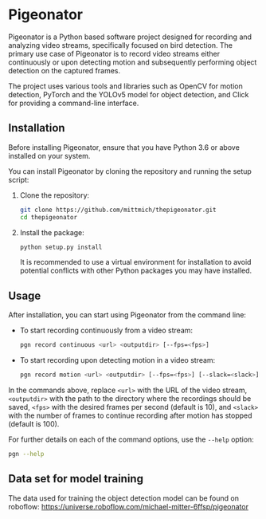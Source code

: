 # Pigeonator

Pigeonator is a Python based software project designed for recording and analyzing video streams, specifically focused on bird detection. The primary use case of Pigeonator is to record video streams either continuously or upon detecting motion and subsequently performing object detection on the captured frames.

The project uses various tools and libraries such as OpenCV for motion detection, PyTorch and the YOLOv5 model for object detection, and Click for providing a command-line interface. 

## Installation

Before installing Pigeonator, ensure that you have Python 3.6 or above installed on your system. 

You can install Pigeonator by cloning the repository and running the setup script:

1. Clone the repository:

    ```bash
    git clone https://github.com/mittmich/thepigeonator.git
    cd thepigeonator
    ```

2. Install the package:

    ```bash
    python setup.py install
    ```

    It is recommended to use a virtual environment for installation to avoid potential conflicts with other Python packages you may have installed.

## Usage

After installation, you can start using Pigeonator from the command line:

- To start recording continuously from a video stream:

    ```bash
    pgn record continuous <url> <outputdir> [--fps=<fps>]
    ```

- To start recording upon detecting motion in a video stream:

    ```bash
    pgn record motion <url> <outputdir> [--fps=<fps>] [--slack=<slack>]
    ```

In the commands above, replace `<url>` with the URL of the video stream, `<outputdir>` with the path to the directory where the recordings should be saved, `<fps>` with the desired frames per second (default is 10), and `<slack>` with the number of frames to continue recording after motion has stopped (default is 100).

For further details on each of the command options, use the `--help` option:

```bash
pgn --help
```

## Data set for model training
The data used for training the object detection model can be found on roboflow: https://universe.roboflow.com/michael-mitter-6ffsp/pigeonator

